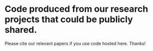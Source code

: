 # Code produced from our research projects that could be publicly shared.

Please cite our relevant papers if you use code hosted here. Thanks!
